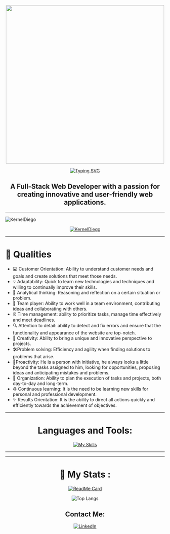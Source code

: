 <div id="header" align="center">
  <img src="https://i.giphy.com/media/qgQUggAC3Pfv687qPC/giphy.webp" width="500">
  
  [![Typing SVG](https://readme-typing-svg.demolab.com?font=Fira+Code&size=46&duration=1000&pause=10000&center=true&vCenter=true&random=false&width=435&height=70&lines=Hi%2C+I'm+Diego)](https://git.io/typing-svg)
  
  <h2 align="center">A Full-Stack Web Developer with a passion for creating innovative and user-friendly web applications.</h3>
  </div>


---

<p align="left"><img src="https://komarev.com/ghpvc/?username=KernelDiego&label=Profile%20views&color=blue&style=flat" alt="KernelDiego" /></p>
<p align="center"><a href="https://github.com/ryo-ma/github-profile-trophy"><img src="https://github-profile-trophy.vercel.app/?username=KernelDiego&theme=monokai" alt="KernelDiego" /></a></p>

---

# 🌟 Qualities

- 💻 Customer Orientation: Ability to understand customer needs and goals and create solutions that meet those needs.
- 💡 Adaptability: Quick to learn new technologies and techniques and willing to continually improve their skills.
- 🧠 Analytical thinking: Reasoning and reflection on a certain situation or problem.
- 🤝 Team player: Ability to work well in a team environment, contributing ideas and collaborating with others.
- ⏰ Time management: ability to prioritize tasks, manage time effectively and meet deadlines.
- 🔍 Attention to detail: ability to detect and fix errors and ensure that the functionality and appearance of the website are top-notch.
- 🎨 Creativity: Ability to bring a unique and innovative perspective to projects.
- 🛠️Problem solving: Efficiency and agility when finding solutions to problems that arise.
- 🚀Proactivity: He is a person with initiative, he always looks a little beyond the tasks assigned to him, looking for opportunities, proposing ideas and anticipating mistakes and problems.
- 📝 Organization: Ability to plan the execution of tasks and projects, both day-to-day and long-term.
- ♻️ Continuous learning: It is the need to be learning new skills for personal and professional development.
- ✨ Results Orientation: It is the ability to direct all actions quickly and efficiently towards the achievement of objectives.


---

<div align="center">

# Languages and Tools:
<!--
<a href="https://es.reactjs.org/"><img src="https://github.com/devicons/devicon/blob/master/icons/react/react-original.svg" title="REACT" alt="React" width="70" height="70"/>&nbsp;</a>
<a href="https://www.typescriptlang.org/"><img src="https://github.com/devicons/devicon/blob/master/icons/typescript/typescript-plain.svg" title="Typescript" alt="Typescript" width="70" height="70"/>&nbsp;</a>
<a href="https://developer.mozilla.org/es/docs/Web/JavaScript"><img src="https://github.com/devicons/devicon/blob/master/icons/javascript/javascript-plain.svg" title="Javascript" alt="Javascript" width="70" height="70"/>&nbsp;</a>
<a href="https://nodejs.org/es"><img src="https://github.com/devicons/devicon/blob/master/icons/nodejs/nodejs-plain.svg" title="Node.js" alt="Node.js" width="70" height="70"/>&nbsp;</a>
<a href="https://es.redux.js.org/"><img src="https://github.com/devicons/devicon/blob/master/icons/redux/redux-original.svg" title="Redux" alt="Redux" width="70" height="70"/>&nbsp;</a>
<a href="https://www.postgresql.org/"><img src="https://github.com/devicons/devicon/blob/master/icons/postgresql/postgresql-plain.svg" title="PostgreSQL" alt="PostgreSQL" width="70" height="70"/>&nbsp;</a>
<a href="https://www.mongodb.com/es"><img src="https://github.com/devicons/devicon/blob/master/icons/mongodb/mongodb-original-wordmark.svg" title="MongoDB" alt="MongoDB" width="70" height="70"/>&nbsp;</a>
<a href="https://expressjs.com/es/"><img src="https://github.com/devicons/devicon/blob/master/icons/express/express-original-wordmark.svg" title="Express" alt="Express" width="70" height="70"/>&nbsp;</a>
<a href="https://graphql.org/"><img src="https://github.com/devicons/devicon/blob/master/icons/graphql/graphql-plain.svg" title="GraphQL" alt="GraphQL" width="70" height="70"/>&nbsp;</a>
<a href="https://nextjs.org/"><img src="https://github.com/devicons/devicon/blob/master/icons/nextjs/nextjs-original-wordmark.svg" title="NextJS" alt="NextJS" width="70" height="70"/>&nbsp;</a>
<a href="https://git-scm.com/"><img src="https://github.com/devicons/devicon/blob/master/icons/git/git-plain-wordmark.svg" title="Git" alt="Git" width="70" height="70"/>&nbsp;</a>
<a href="https://sass-lang.com/"><img src="https://github.com/devicons/devicon/blob/master/icons/sass/sass-original.svg" title="SASS" alt="SASS" width="70" height="70"/>&nbsp;</a>
<a href="https://developer.mozilla.org/en-US/docs/Glossary/HTML5"><img src="https://github.com/devicons/devicon/blob/master/icons/html5/html5-plain.svg" title="HTML5" alt="HTML5" width="70" height="70"/>&nbsp;</a>
<a href="https://developer.mozilla.org/es/docs/Web/CSS"><img src="https://github.com/devicons/devicon/blob/master/icons/css3/css3-plain.svg" title="CSS3" alt="CSS3" width="70" height="70"/>&nbsp;</a>
<a href="https://tailwindcss.com/"><img src="https://github.com/devicons/devicon/blob/master/icons/tailwindcss/tailwindcss-plain.svg" title="TailwindCSS" alt="TailwindCSS" width="70" height="70"/>&nbsp;</a>
<a href="https://mui.com/"><img src="https://github.com/devicons/devicon/blob/master/icons/materialui/materialui-original.svg" title="Materialui" alt="Materialui" width="70" height="70"/>&nbsp;</a>
<a href="https://flutter.dev/"><img src="https://github.com/devicons/devicon/blob/master/icons/flutter/flutter-plain.svg" title="Flutter" alt="Flutter" width="70" height="70"/>&nbsp;</a>
<a href="https://www.python.org/"><img src="https://github.com/devicons/devicon/blob/master/icons/python/python-original.svg" title="Python" alt="Python" width="70" height="70"/>&nbsp;</a>
<a href="https://www.gnu.org/software/bash/"><img src="https://github.com/devicons/devicon/blob/master/icons/bash/bash-original.svg" title="Bash" alt="Bash" width="70" height="70"/>&nbsp;</a>
<a href="https://www.arduino.cc/"><img src="https://github.com/devicons/devicon/blob/master/icons/arduino/arduino-original-wordmark.svg" title="Arduino" alt="Arduino" width="70" height="70"/>&nbsp;</a>
<a href="https://jquery.com/"><img src="https://github.com/devicons/devicon/blob/master/icons/jquery/jquery-original-wordmark.svg" title="JQuery" alt="JQuery" width="70" height="70"/>&nbsp;</a>
-->

[![My Skills](https://skillicons.dev/icons?i=vscode,git,github,linux,bash,powershell,vim,raspberrypi,arduino,py,html,pug,js,ts,react,redux,astro,vercel,nextjs,regex,threejs,jest,postman,css,sass,bootstrap,tailwind,materialui,svg,aws,dynamodb,nodejs,deno,postgres,sequelize,express,mongodb,graphql,firebase,dart,flutter,electron,kubernetes,docker,webpack,babel,vite,md,discord&theme=dark)](https://skillicons.dev)

</div>

---

<!--START_SECTION:waka-->
<!--END_SECTION:waka-->

---

<div align="center">

# 🔭 My Stats :

<!-- [![GitHub Streak](https://github-readme-streak-stats.herokuapp.com/?user=kerneldiego&theme=dark)](https://git.io/streak-stats) -->

[![ReadMe Card](https://github-readme-stats.vercel.app/api?username=kerneldiego&show_icons=true&theme=radical)](https://github.com/kerneldiego/github-readme-stats)

![Top Langs](https://github-readme-stats.vercel.app/api/top-langs/?username=KernelDiego&layout=compact&theme=radical)

## Contact Me:

[![LinkedIn](https://img.shields.io/badge/-LinkedIn-blue?logo=linkedin)](https://www.linkedin.com/in/diegokernel/)

</div>
